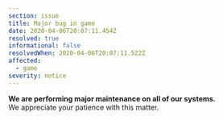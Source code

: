 ```yaml
---
section: issue
title: Major bug in game
date: 2020-04-06T20:07:11.454Z
resolved: true
informational: false
resolvedWhen: 2020-04-06T20:07:11.522Z
affected:
  - game
severity: notice
---
```

**We are performing major maintenance on all of our systems.**\
We appreciate your patience with this matter.